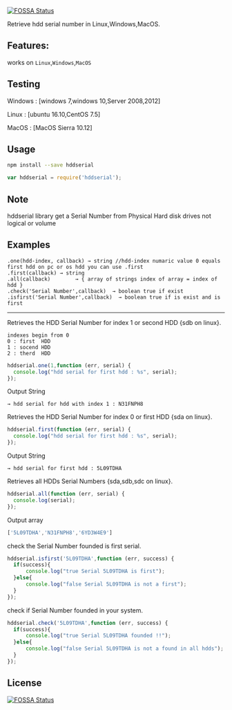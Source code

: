[![FOSSA Status](https://app.fossa.io/api/projects/git%2Bgithub.com%2Fihabhamad%2Fnode-hddserial.svg?type=shield)](https://app.fossa.io/projects/git%2Bgithub.com%2Fihabhamad%2Fnode-hddserial?ref=badge_shield)

Retrieve hdd serial number in Linux,Windows,MacOS.

**Features:**
-----
works on `Linux`,`Windows`,`MacOS`

Testing
-----
Windows : [windows 7,windows 10,Server 2008,2012]

Linux   : [ubuntu 16.10,CentOS 7.5]

MacOS   : [MacOS Sierra 10.12]

Usage
-----

```BASH
npm install --save hddserial
```

```JavaScript
var hddserial = require('hddserial');
```
Note
--------------
hddserial library get a Serial Number from Physical Hard disk drives not logical or volume 
    
Examples
--------------
     
    .one(hdd-index, callback) → string //hdd-index numaric value 0 equals first hdd on pc or os hdd you can use .first
    .first(callback) → string  
    .all(callback)        → { array of strings index of array = index of hdd }
    .check('Serial Number',callback)  → boolean true if exist
    .isfirst('Serial Number',callback)  → boolean true if is exist and is first

---
Retrieves the HDD Serial Number for index 1 or second HDD {sdb on linux}.

```
indexes begin from 0
0 : first  HDD
1 : socend HDD
2 : therd  HDD
```
```JavaScript
hddserial.one(1,function (err, serial) {
  console.log("hdd serial for first hdd : %s", serial);  
});
```
Output String
```
→ hdd serial for hdd with index 1 : N31FNPH8
```
Retrieves the HDD Serial Number  for index 0 or first HDD {sda on linux}.
```JavaScript
hddserial.first(function (err, serial) {
  console.log("hdd serial for first hdd : %s", serial);  
});
```
Output String
```
→ hdd serial for first hdd : 5L09TDHA
```
Retrieves all HDDs Serial Numbers {sda,sdb,sdc on linux}.

```JavaScript
hddserial.all(function (err, serial) {
  console.log(serial);
});
```
Output array
```JavaScript
['5L09TDHA','N31FNPH8','6YD3W4E9']
```
check the Serial Number founded is first serial.

```JavaScript
hddserial.isfirst('5L09TDHA',function (err, success) {
  if(success){
      console.log("true Serial 5L09TDHA is first");
  }else{
      console.log("false Serial 5L09TDHA is not a first");
  }
});
```
check if Serial Number founded in your system.
```JavaScript
hddserial.check('5L09TDHA',function (err, success) {
  if(success){
      console.log("true Serial 5L09TDHA founded !!");
  }else{
      console.log("false Serial 5L09TDHA is not a found in all hdds");
  }
});
```

## License
[![FOSSA Status](https://app.fossa.io/api/projects/git%2Bgithub.com%2Fihabhamad%2Fnode-hddserial.svg?type=large)](https://app.fossa.io/projects/git%2Bgithub.com%2Fihabhamad%2Fnode-hddserial?ref=badge_large)